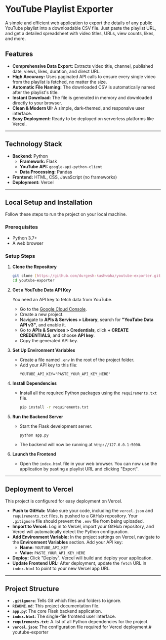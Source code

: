 # YouTube Playlist Exporter

A simple and efficient web application to export the details of any public YouTube playlist into a downloadable CSV file. Just paste the playlist URL, and get a detailed spreadsheet with video titles, URLs, view counts, likes, and more.


## Features

-   **Comprehensive Data Export:** Extracts video title, channel, published date, views, likes, duration, and direct URL.
-   **High Accuracy:** Uses paginated API calls to ensure every single video from the playlist is fetched, no matter the size.
-   **Automatic File Naming:** The downloaded CSV is automatically named after the playlist's title.
-   **Instant Download:** The file is generated in memory and downloaded directly to your browser.
-   **Clean & Modern UI:** A simple, dark-themed, and responsive user interface.
-   **Easy Deployment:** Ready to be deployed on serverless platforms like Vercel.

---

## Technology Stack

-   **Backend:** Python
    -   **Framework:** Flask
    -   **YouTube API:** `google-api-python-client`
    -   **Data Processing:** Pandas
-   **Frontend:** HTML, CSS, JavaScript (no frameworks)
-   **Deployment:** Vercel

---

## Local Setup and Installation

Follow these steps to run the project on your local machine.

### Prerequisites

-   Python 3.7+
-   A web browser

### Setup Steps

1.  **Clone the Repository**
    ```bash
    git clone [https://github.com/durgesh-kushwaha/youtube-exporter.git](https://github.com/durgesh-kushwaha/youtube-exporter.git)
    cd youtube-exporter
    ```

2.  **Get a YouTube Data API Key**

    You need an API key to fetch data from YouTube.
    -   Go to the [Google Cloud Console](https://console.cloud.google.com/).
    -   Create a new project.
    -   Navigate to **APIs & Services > Library**, search for **"YouTube Data API v3"**, and enable it.
    -   Go to **APIs & Services > Credentials**, click **+ CREATE CREDENTIALS**, and choose **API key**.
    -   Copy the generated API key.

3.  **Set Up Environment Variables**
    -   Create a file named `.env` in the root of the project folder.
    -   Add your API key to this file:
        ```env
        YOUTUBE_API_KEY="PASTE_YOUR_API_KEY_HERE"
        ```

4.  **Install Dependencies**
    -   Install all the required Python packages using the `requirements.txt` file.
        ```bash
        pip install -r requirements.txt
        ```

5.  **Run the Backend Server**
    -   Start the Flask development server.
        ```bash
        python app.py
        ```
    -   The backend will now be running at `http://127.0.0.1:5000`.

6.  **Launch the Frontend**
    -   Open the `index.html` file in your web browser. You can now use the application by pasting a playlist URL and clicking "Export".

---

## Deployment to Vercel

This project is configured for easy deployment on Vercel.

-   **Push to GitHub:** Make sure your code, including the `vercel.json` and `requirements.txt` files, is pushed to a GitHub repository. Your `.gitignore` file should prevent the `.env` file from being uploaded.
-   **Import to Vercel:** Log in to Vercel, import your GitHub repository, and Vercel will automatically detect the Python configuration.
-   **Add Environment Variable:** In the project settings on Vercel, navigate to the **Environment Variables** section. Add your API key:
    -   **Name:** `YOUTUBE_API_KEY`
    -   **Value:** `PASTE_YOUR_API_KEY_HERE`
-   **Deploy:** Click "Deploy". Vercel will build and deploy your application.
-   **Update Frontend URL:** After deployment, update the `fetch` URL in `index.html` to point to your new Vercel app URL.

---

## Project Structure

-   **`.gitignore`**: Tells Git which files and folders to ignore.
-   **`README.md`**: This project documentation file.
-   **`app.py`**: The core Flask backend application.
-   **`index.html`**: The single-file frontend user interface.
-   **`requirements.txt`**: A list of all Python dependencies for the project.
-   **`vercel.json`**: The configuration file required for Vercel deployment.#   y o u t u b e - e x p o r t e r  
 